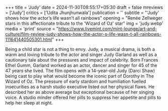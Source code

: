 +++
title = 'Judy'
date = 2024-11-30T08:55:17+05:30
draft = false
mreviews = ['Judy']
critics = ['Udita Jhunjhunwala']
publication = ''
subtitle = "‘Judy’ shows how the actor’s life wasn’t all rainbows"
opening = "Renée Zellweger stars in this affectionate tribute to the 'Wizard of Oz' star"
img = 'judy.webp'
media = 'print'
source = "https://www.livemint.com/mint-lounge/art-and-culture/film-review-judy-shows-how-the-actor-s-life-wasn-t-all-rainbows-111641440505301.html"
+++

Being a child star is not a thing to envy. Judy, a musical drama, is both a warm and loving tribute to the actor and singer Judy Garland as well as a cautionary tale about the pressures and impact of celebrity. Born Frances Ethel Gumm, Garland worked as an actor, dancer and singer for 45 of the 47 years she lived. The film opens with a 14-year-old Judy (Darci Shaw) being cast to play what would become the iconic part of Dorothy in The Wizard of Oz. The pressure of early stardom and humiliation fuelled insecurities as a harsh studio executive listed out her physical flaws. He described her as above average but exceptional because of her singing voice. A studio minder offered her pills to suppress her appetite and pills to help her sleep at night.
